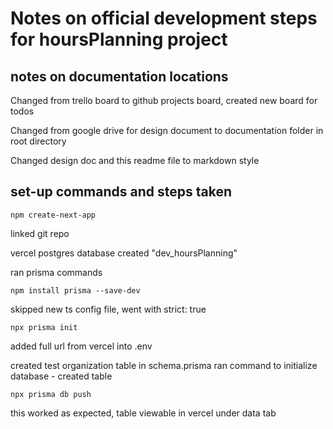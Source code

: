 # Notes on official development steps for hoursPlanning project

## notes on documentation locations
Changed from trello board to github projects board, created new board for todos

Changed from google drive for design document to documentation folder in root directory

Changed design doc and this readme file to markdown style

## set-up commands and steps taken
```npm create-next-app```

linked git repo

vercel postgres database created "dev_hoursPlanning"

ran prisma commands

```npm install prisma --save-dev```

skipped new ts config file, went with strict: true

```npx prisma init```

added full url from vercel into .env

created test organization table in schema.prisma
ran command to initialize database - created table

```npx prisma db push```

this worked as expected, table viewable in vercel under data tab

